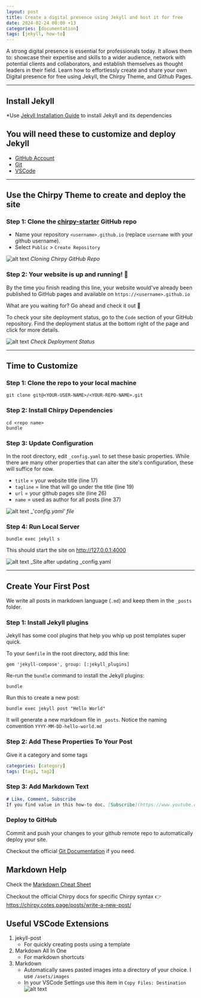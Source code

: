 ```yaml
---
layout: post
title: Create a digital presence using Jekyll and host it for free
date: 2024-02-24 00:00 +13
categories: [documentation]
tags: [jekyll, how-to]
---
```


A strong digital presence is essential for professionals today. It allows them to: showcase their expertise and skills to a wider audience, network with potential clients and collaborators, and establish themselves as thought leaders in their field.
Learn how to effortlessly create and share your own Digital presence for free using Jekyll, the Chirpy Theme, and Github Pages.

---
## **Install Jekyll** 

*Use [Jekyll Installation Guide](https://jekyllrb.com/docs/installation/) to install Jekyll and its dependencies


## **You will need these to customize and deploy Jekyll**
-  [GitHub Account](https://github.com/) 
-  [Git](https://github.com/git-guides/install-git)
-  [VSCode](https://code.visualstudio.com/download) 


---
## **Use the Chirpy Theme to create and deploy the site**

### Step 1: Clone the [chirpy-starter](https://github.com/new?template_name=chirpy-starter&template_owner=cotes2020) GitHub repo

- Name your repository `<username>.github.io` (replace `username` with your github username). 
- Select `Public` > `Create Repository`

![alt text](/assets/images/2024-03-17-create-a-digital-garden/image.png)
_Cloning Chirpy GitHub Repo_


### Step 2: Your website is up and running! 🎉 
By the time you finish reading this line, your website would've already been published to GitHub pages and available on `https://<username>.github.io`

What are you waiting for? Go ahead and check it out 🙂 

To check your site deployment status, go to the `Code` section of your GitHub repository. Find the deployment status at the bottom right of the page and click for more details.

![alt text](/assets/images/2024-03-17-create-a-digital-garden/screenshot-202403230117.png)
_Check Deployment Status_



---
## **Time to Customize**

### Step 1: Clone the repo to your local machine 

```console
git clone git@<YOUR-USER-NAME>/<YOUR-REPO-NAME>.git
```

### Step 2: Install Chirpy Dependencies
```console
cd <repo name> 
bundle
```


### Step 3: Update Configuration

In the root directory, edit `_config.yaml` to set these basic properties. While there are many other properties that can alter the site's configuration, these will suffice for now.

-  `title` = your website title (line 17)
-  `tagline` = line that will go under the title (line 19)
-  `url` = your github pages site (line 26)
-  `name` = used as author for all posts (line 37)

![alt text](/assets/images/2024-03-17-create-a-digital-garden/screenshot-202403232147.png)
_'_config.yaml' file_



### Step 4: Run Local Server

```console
bundle exec jekyll s
``` 

This should start the site on http://127.0.0.1:4000

![alt text](/assets/images/2024-03-17-create-a-digital-garden/screenshot-202403232158.png)
_Site after updating _config.yaml 

---
## Create Your First Post
We write all posts in markdown language (`.md`) and keep them in the `_posts` folder.

### Step 1: Install Jekyll plugins
Jekyll has some cool plugins that help you whip up post templates super quick.

To your `Gemfile` in the root directory, add this line:
```console
gem 'jekyll-compose', group: [:jekyll_plugins]
```

Re-run the `bundle` command to install the Jekyll plugins:
```console
bundle
```

Run this to create a new post:
```console
bundle exec jekyll post "Hello World"
```

It will generate a new markdown file in `_posts`. Notice the naming convention `YYYY-MM-DD-hello-world.md`

### Step 2: Add These Properties To Your Post
Give it a category and some tags
```yaml
categories: [category]
tags: [tag1, tag2]
```

### Step 3: Add Markdown Text 
```markdown
# Like, Comment, Subscribe
If you find value in this how-to doc. [Subscribe](https://www.youtube.com/@geraldtui8445?sub_confirmation=1) to my YouTube channel for more tutorials just like this one. 👍 
```

### Deploy to GitHub 
Commit and push your changes to your github remote repo to automatically deploy your site. 

Checkout the official [Git Documentation](https://git-scm.com/doc) if you need. 

## Markdown Help 
Check the [Markdown Cheat Sheet](https://www.markdownguide.org/cheat-sheet/)

Checkout the official Chirpy docs for specific Chirpy syntax 👉 https://chirpy.cotes.page/posts/write-a-new-post/


## Useful VSCode Extensions 

1. jekyll-post 
    - For quickly creating posts using a template
2. Markdown All In One
    - For markdown shortcuts
3. Markdown 
   - Automatically saves pasted images into a directory of your choice. I use `/asets/images` 
   - In your VSCode Settings use this item in `Copy Files: Destination` 
    ![alt text](/assets/images/2024-03-17-create-a-digital-garden/screenshot-202403240149.png)
